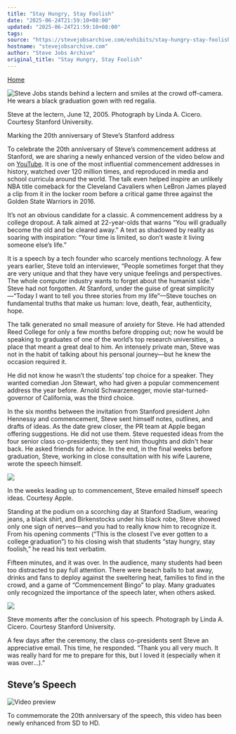 ```yaml
---
title: "Stay Hungry, Stay Foolish"
date: "2025-06-24T21:59:10+08:00"
updated: "2025-06-24T21:59:10+08:00"
tags:
source: "https://stevejobsarchive.com/exhibits/stay-hungry-stay-foolish?ref=sidebar"
hostname: "stevejobsarchive.com"
author: "Steve Jobs Archive"
original_title: "Stay Hungry, Stay Foolish"
---
```

[Home](https://stevejobsarchive.com/)

![Steve Jobs stands behind a lectern and smiles at the crowd off-camera. He wears a black graduation gown with red regalia.](https://res.cloudinary.com/dkpjmxbwo/image/upload/c_fill,w_1539/f_auto/q_auto/v1/Stanford/Steve_Jobs_Stanford_Commencement-retouched_r5myts?_a=DATAdtfiZAA0)

Steve at the lectern, June 12, 2005. Photograph by Linda A. Cicero. Courtesy Stanford University.

Marking the 20th anniversary of Steve’s Stanford address

To celebrate the 20th anniversary of Steve’s commencement address at Stanford, we are sharing a newly enhanced version of the video below and on [YouTube](https://www.youtube.com/watch?v=jiHZqamCD8c). It is one of the most influential commencement addresses in history, watched over 120 million times, and reproduced in media and school curricula around the world. The talk even helped inspire an unlikely NBA title comeback for the Cleveland Cavaliers when LeBron James played a clip from it in the locker room before a critical game three against the Golden State Warriors in 2016.

It’s not an obvious candidate for a classic. A commencement address by a college dropout. A talk aimed at 22-year-olds that warns “You will gradually become the old and be cleared away.” A text as shadowed by reality as soaring with inspiration: “Your time is limited, so don’t waste it living someone else’s life.”

It is a speech by a tech founder who scarcely mentions technology. A few years earlier, Steve told an interviewer, “People sometimes forget that they are very unique and that they have very unique feelings and perspectives. The whole computer industry wants to forget about the humanist side.” Steve had not forgotten. At Stanford, under the guise of great simplicity—“Today I want to tell you three stories from my life”—Steve touches on fundamental truths that make us human: love, death, fear, authenticity, hope.

The talk generated no small measure of anxiety for Steve. He had attended Reed College for only a few months before dropping out; now he would be speaking to graduates of one of the world’s top research universities, a place that meant a great deal to him. An intensely private man, Steve was not in the habit of talking about his personal journey—but he knew the occasion required it.

He did not know he wasn’t the students’ top choice for a speaker. They wanted comedian Jon Stewart, who had given a popular commencement address the year before. Arnold Schwarzenegger, movie star-turned-governor of California, was the third choice.

In the six months between the invitation from Stanford president John Hennessy and commencement, Steve sent himself notes, outlines, and drafts of ideas. As the date grew closer, the PR team at Apple began offering suggestions. He did not use them. Steve requested ideas from the four senior class co-presidents; they sent him thoughts and didn't hear back. He asked friends for advice. In the end, in the final weeks before graduation, Steve, working in close consultation with his wife Laurene, wrote the speech himself.

![](https://res.cloudinary.com/dkpjmxbwo/image/upload/c_fill,w_1539/f_auto/q_auto/v1/Stanford/Commencement_Jan15_1035AM_V3-4_wnfg7b?_a=DATAdtfiZAA0)

In the weeks leading up to commencement, Steve emailed himself speech ideas. Courtesy Apple.

Standing at the podium on a scorching day at Stanford Stadium, wearing jeans, a black shirt, and Birkenstocks under his black robe, Steve showed only one sign of nerves—and you had to really know him to recognize it. From his opening comments (“This is the closest I’ve ever gotten to a college graduation”) to his closing wish that students “stay hungry, stay foolish,” he read his text verbatim.

Fifteen minutes, and it was over. In the audience, many students had been too distracted to pay full attention. There were beach balls to bat away, drinks and fans to deploy against the sweltering heat, families to find in the crowd, and a game of “Commencement Bingo” to play. Many graduates only recognized the importance of the speech later, when others asked.

![](https://res.cloudinary.com/dkpjmxbwo/image/upload/c_fill,w_1539/f_auto/q_auto/v1/FPO%20Assets/Stanford/050609-274_rodfvr?_a=DATAdtfiZAA0)

Steve moments after the conclusion of his speech. Photograph by Linda A. Cicero. Courtesy Stanford University.

A few days after the ceremony, the class co-presidents sent Steve an appreciative email. This time, he responded. “Thank you all very much. It was really hard for me to prepare for this, but I loved it (especially when it was over…).”

## Steve’s Speech

![Video preview](https://res.cloudinary.com/dkpjmxbwo/video/upload/q_auto:low/f_auto/c_fill,w_150/du_5,so_0/ac_none/f_auto/v1/FPO%20Assets/Stanford_Speech_Upres_udzwsq?_a=DATAdtAAZAA0)

To commemorate the 20th anniversary of the speech, this video has been newly enhanced from SD to HD.